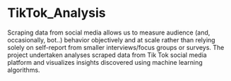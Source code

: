 # TikTok_Analysis
Scraping data from social media allows us to measure audience (and, occasionally, bot..) behavior objectively and at scale rather than relying solely on self-report from smaller interviews/focus groups or surveys. The project undertaken analyses scraped data from Tik Tok social media platform and visualizes insights discovered using machine learning algorithms.
